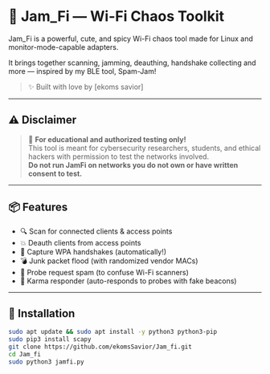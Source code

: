 # 💜 Jam_Fi — Wi-Fi Chaos Toolkit

Jam_Fi is a powerful, cute, and spicy Wi-Fi chaos tool made for Linux and monitor-mode-capable adapters. 

It brings together scanning, jamming, deauthing, handshake collecting and more — inspired by my BLE tool, Spam-Jam!

> ✨ Built with love by [ekoms savior]

---

## ⚠️ Disclaimer

> 🧠 **For educational and authorized testing only!**  
This tool is meant for cybersecurity researchers, students, and ethical hackers with permission to test the networks involved.  
**Do not run JamFi on networks you do not own or have written consent to test.**

---

## 📦 Features

- 🔍 Scan for connected clients & access points
- 💥 Deauth clients from access points
- 💾 Capture WPA handshakes (automatically!)
- 💣 Junk packet flood (with randomized vendor MACs)
- 📡 Probe request spam (to confuse Wi-Fi scanners)
- 🧲 Karma responder (auto-responds to probes with fake beacons)

---

## 🔧 Installation

```bash
sudo apt update && sudo apt install -y python3 python3-pip
sudo pip3 install scapy
git clone https://github.com/ekomsSavior/Jam_fi.git
cd Jam_fi
sudo python3 jamfi.py
